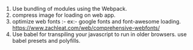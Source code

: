 


1) Use bundling of modules using the Webpack.
2) compress image for loading on web app.
3) optimize web fonts :-
	ex:- google fonts and font-awesome loading.
	https://www.zachleat.com/web/comprehensive-webfonts/
4) Use babel for transpiling your javascript to run in older browsers.
	use babel presets and polyfills.
